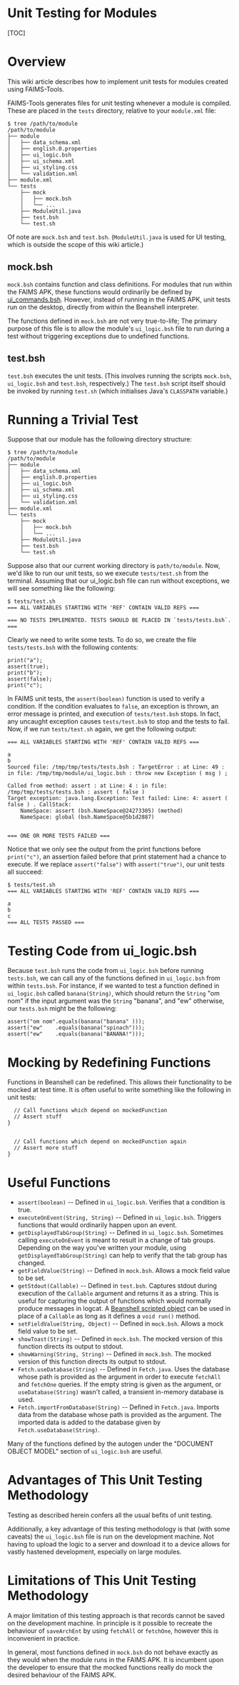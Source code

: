 Unit Testing for Modules
=====================================================================

[TOC]

Overview
========

This wiki article describes how to implement unit tests for modules
created using FAIMS-Tools.

FAIMS-Tools generates files for unit testing whenever a module is
compiled. These are placed in the `tests` directory, relative to your
`module.xml` file:

    $ tree /path/to/module
    /path/to/module
    ├── module
    │   ├── data_schema.xml
    │   ├── english.0.properties
    │   ├── ui_logic.bsh
    │   ├── ui_schema.xml
    │   ├── ui_styling.css
    │   └── validation.xml
    ├── module.xml
    └── tests
        ├── mock
        │   ├── mock.bsh
        │   └── ...
        ├── ModuleUtil.java
        ├── test.bsh
        └── test.sh

Of note are `mock.bsh` and `test.bsh`. (`ModuleUtil.java` is used for UI
testing, which is outside the scope of this wiki article.)

mock.bsh
--------

`mock.bsh` contains function and class definitions. For modules that run
within the FAIMS APK, these functions would ordinarily be defined by
[ui_commands.bsh](https://github.com/FAIMS/faims-android/blob/master/faimsandroidapp/src/main/assets/ui_commands.bsh).
However, instead of running in the FAIMS APK, unit tests run on the
desktop, directly from within the Beanshell interpreter.

The functions defined in `mock.bsh` are not very true-to-life; The
primary purpose of this file is to allow the module's `ui_logic.bsh`
file to run during a test without triggering exceptions due to undefined
functions.

test.bsh
--------

`test.bsh` executes the unit tests. (This involves running the scripts
`mock.bsh`, `ui_logic.bsh` and `test.bsh`, respectively.) The `test.bsh`
script itself should be invoked by running `test.sh` (which initialises
Java's `CLASSPATH` variable.)

Running a Trivial Test
======================

Suppose that our module has the following directory structure:

    $ tree /path/to/module
    /path/to/module
    ├── module
    │   ├── data_schema.xml
    │   ├── english.0.properties
    │   ├── ui_logic.bsh
    │   ├── ui_schema.xml
    │   ├── ui_styling.css
    │   └── validation.xml
    ├── module.xml
    └── tests
        ├── mock
        │   ├── mock.bsh
        │   └── ...
        ├── ModuleUtil.java
        ├── test.bsh
        └── test.sh

Suppose also that our current working directory is `path/to/module`.
Now, we'd like to run our unit tests, so we execute `tests/test.sh`
from the terminal. Assuming that our ui_logic.bsh file can run without
exceptions, we will see something like the following:

    $ tests/test.sh
    === ALL VARIABLES STARTING WITH 'REF' CONTAIN VALID REFS ===

    === NO TESTS IMPLEMENTED. TESTS SHOULD BE PLACED IN `tests/tests.bsh`. ===

Clearly we need to write some tests. To do so, we create the file
`tests/tests.bsh` with the following contents:

    print("a");
    assert(true);
    print("b");
    assert(false);
    print("c");

In FAIMS unit tests, the `assert(boolean)` function is used to verify a
condition. If the condition evaluates to `false`, an exception is
thrown, an error message is printed, and execution of `tests/test.bsh`
stops. In fact, any uncaught exception causes `tests/test.bsh` to stop
and the tests to fail. Now, if we run `tests/test.sh` again, we get the
following output:

    === ALL VARIABLES STARTING WITH 'REF' CONTAIN VALID REFS ===

    a
    b
    Sourced file: /tmp/tmp/tests/tests.bsh : TargetError : at Line: 49 : in file: /tmp/tmp/module/ui_logic.bsh : throw new Exception ( msg ) ;

    Called from method: assert : at Line: 4 : in file: /tmp/tmp/tests/tests.bsh : assert ( false )
    Target exception: java.lang.Exception: Test failed: Line: 4: assert ( false ) . CallStack:
        NameSpace: assert (bsh.NameSpace@24273305) (method)
        NameSpace: global (bsh.NameSpace@5b1d2887)


    === ONE OR MORE TESTS FAILED ===

Notice that we only see the output from the print functions before
`print("c")`, an assertion failed before that print statement had a
chance to execute. If we replace `assert("false")` with
`assert("true")`, our unit tests all succeed:

    $ tests/test.sh
    === ALL VARIABLES STARTING WITH 'REF' CONTAIN VALID REFS ===

    a
    b
    c
    === ALL TESTS PASSED ===

Testing Code from ui_logic.bsh
===============================

Because `test.bsh` runs the code from `ui_logic.bsh` before running
`tests.bsh`, we can call any of the functions defined in `ui_logic.bsh`
from within `tests.bsh`. For instance, if we wanted to test a function
defined in `ui_logic.bsh` called `banana(String)`, which should return
the `String` "om nom" if the input argument was the `String`
"banana", and "ew" otherwise, our `tests.bsh` might be the
following:

    assert("om nom".equals(banana("banana" )));
    assert("ew"    .equals(banana("spinach")));
    assert("ew"    .equals(banana("BANANA!")));

Mocking by Redefining Functions
===============================

Functions in Beanshell can be redefined. This allows their functionality
to be mocked at test time. It is often useful to write something like
the following in unit tests:


      // Call functions which depend on mockedFunction
      // Assert stuff
    }


      // Call functions which depend on mockedFunction again
      // Assert more stuff
    }

Useful Functions
================

-   `assert(boolean)` -- Defined in `ui_logic.bsh`. Verifies that a
    condition is true.
-   `executeOnEvent(String, String)` -- Defined in `ui_logic.bsh`.
    Triggers functions that would ordinarily happen upon an event.
-   `getDisplayedTabGroup(String)` -- Defined in `ui_logic.bsh`.
    Sometimes calling `executeOnEvent` is meant to result in a change of
    tab groups. Depending on the way you've written your module, using
    `getDisplayedTabGroup(String)` can help to verify that the tab group
    has changed.
-   `getFieldValue(String)` -- Defined in `mock.bsh`. Allows a mock
    field value to be set.
-   `getStdout(Callable)` -- Defined in `test.bsh`. Captures stdout
    during execution of the `Callable` argument and returns it as a
    string. This is useful for capturing the output of functions which
    would normally produce messages in logcat. A [Beanshell scripted
    object](http://www.beanshell.org/manual/objects.html)
    can be used in place of a `Callable` as long as it defines a
    `void run()` method.
-   `setFieldValue(String, Object)` -- Defined in `mock.bsh`. Allows a
    mock field value to be set.
-   `showToast(String)` -- Defined in `mock.bsh`. The mocked version of
    this function directs its output to stdout.
-   `showWarning(String, String)` -- Defined in `mock.bsh`. The mocked
    version of this function directs its output to stdout.
-   `Fetch.useDatabase(String)` -- Defined in `Fetch.java`. Uses the
    database whose path is provided as the argument in order to execute
    `fetchAll` and `fetchOne` queries. If the empty string is given as
    the argument, or `useDatabase(String)` wasn't called, a transient
    in-memory database is used.
-   `Fetch.importFromDatabase(String)` -- Defined in `Fetch.java`.
    Imports data from the database whose path is provided as the
    argument. The imported data is added to the database given by
    `Fetch.useDatabase(String)`.

Many of the functions defined by the autogen under the "DOCUMENT OBJECT
MODEL" section of `ui_logic.bsh` are useful.

Advantages of This Unit Testing Methodology
===========================================

Testing as described herein confers all the usual befits of unit
testing.

Additionally, a key advantage of this testing methodology is that (with
some caveats) the `ui_logic.bsh` file is run on the development machine.
Not having to upload the logic to a server and download it to a device
allows for vastly hastened development, especially on large modules.

Limitations of This Unit Testing Methodology
============================================

A major limitation of this testing approach is that records cannot be
saved on the development machine. In principle is it possible to
recreate the behaviour of `saveArchEnt` by using `fetchAll` or
`fetchOne`, however this is inconvenient in practice.

In general, most functions defined in `mock.bsh` do not behave exactly
as they would when the module runs in the FAIMS APK. It is incumbent
upon the developer to ensure that the mocked functions really do mock
the desired behaviour of the FAIMS APK.

</div>

